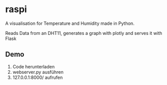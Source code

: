 # raspi
A visualisation for Temperature and Humidity made in Python.

Reads Data from an DHT11, generates a graph with plotly and serves it with Flask

## Demo
1. Code herunterladen
2. webserver.py ausführen
3. 127.0.0.1:8000/ aufrufen
